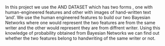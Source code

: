In this project we use the AND DATASET which has two forms , one with human-engineered features
and other with images of hand-written text ’and’. We use the human engineered features to build our
two Bayesian Networks where one would represent the two features are from the same writer and the
other would represent they are from diffrent writer. Using this knowledge of probability obtained
from Bayesian Networks we can find out whether the two features belong to handwriting of the same
writer or not.
